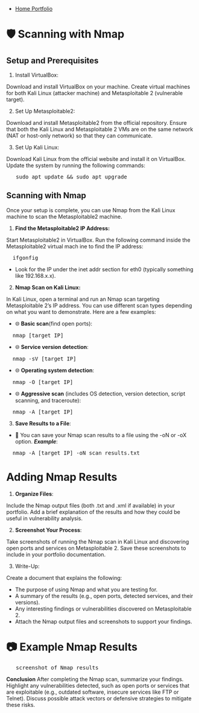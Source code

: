 - <a href="https://github.com/rafa0c">Home Portfolio</a>

# 🛡️ Scanning with Nmap

## Setup and Prerequisites

1. Install VirtualBox:

Download and install VirtualBox on your machine.
Create virtual machines for both Kali Linux (attacker machine) and Metasploitable 2 (vulnerable target).

2. Set Up Metasploitable2:

Download and install Metasploitable2 from the official repository.
Ensure that both the Kali Linux and Metasploitable 2 VMs are on the same network (NAT or host-only network) so that they can communicate.

3. Set Up Kali Linux:

Download Kali Linux from the official website and install it on VirtualBox.
Update the system by running the following commands:

<pre>   sudo apt update && sudo apt upgrade  </pre>

## Scanning with Nmap
Once your setup is complete, you can use Nmap from the Kali Linux machine to scan the Metasploitable2 machine.

1. **Find the Metasploitable2 IP Address:**

Start Metasploitable2 in VirtualBox.
Run the following command inside the Metasploitable2 virtual mach ine to find the IP address:

<pre>  ifgonfig  </pre>

- Look for the IP under the inet addr section for eth0 (typically something like 192.168.x.x).

2. **Nmap Scan on Kali Linux:**

In Kali Linux, open a terminal and run an Nmap scan targeting Metasploitable 2’s IP address. You can use different scan types depending on what you want to demonstrate.
Here are a few examples:

- 🌐 **Basic scan**(find open ports):

<pre>  nmap [target IP]  </pre>

- 🌐 **Service version detection**:

<pre>  nmap -sV [target IP]  </pre>

- 🌐 **Operating system detection**:

<pre>  nmap -O [target IP]  </pre>

- 🌐 **Aggressive scan** (includes OS detection, version detection, script scanning, and traceroute):

<pre>  nmap -A [target IP] </pre>

3. **Save Results to a File**:

 - 💾 You can save your Nmap scan results to a file using the -oN or -oX option.
**_Example_**: 

<pre>  nmap -A [target IP] -oN scan_results.txt </pre>

#  Adding Nmap Results
1. **Organize Files**:

Include the Nmap output files (both .txt and .xml if available) in your portfolio.
Add a brief explanation of the results and how they could be useful in vulnerability analysis.

2. **Screenshot Your Process**:

Take screenshots of running the Nmap scan in Kali Linux and discovering open ports and services on Metasploitable 2.
Save these screenshots to include in your portfolio documentation.

3. Write-Up:

Create a document that explains the following:

- The purpose of using Nmap and what you are testing for.
- A summary of the results (e.g., open ports, detected services, and their versions).
- Any interesting findings or vulnerabilities discovered on Metasploitable 2.
- Attach the Nmap output files and screenshots to support your findings.

# 📷  Example Nmap Results 

<pre>  _screenshot of Nmap results_ </pre>

**Conclusion**
After completing the Nmap scan, summarize your findings.
Highlight any vulnerabilities detected, such as open ports or services that are exploitable (e.g., outdated software, insecure services like FTP or Telnet).
Discuss possible attack vectors or defensive strategies to mitigate these risks.





  




  








